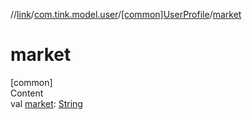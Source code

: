//[link](../../index.md)/[com.tink.model.user](../index.md)/[[common]UserProfile](index.md)/[market](market.md)



# market  
[common]  
Content  
val [market](market.md): [String](https://kotlinlang.org/api/latest/jvm/stdlib/kotlin/-string/index.html)  



